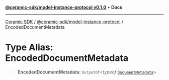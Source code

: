 [**@ceramic-sdk/model-instance-protocol v0.1.0**](../README.md) • **Docs**

***

[Ceramic SDK](../../../README.md) / [@ceramic-sdk/model-instance-protocol](../README.md) / EncodedDocumentMetadata

# Type Alias: EncodedDocumentMetadata

> **EncodedDocumentMetadata**: `OutputOf`\<*typeof* [`DocumentMetadata`](../variables/DocumentMetadata.md)\>

